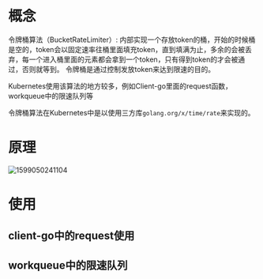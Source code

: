 # 概念

令牌桶算法（BucketRateLimiter）: 内部实现一个存放token的桶，开始的时候桶是空的，token会以固定速率往桶里面填充token，直到填满为止，多余的会被丢弃，每一个进入桶里面的元素都会拿到一个token，只有得到token的才会被通过，否则就等到。 令牌桶是通过控制发放token来达到限速的目的。

Kubernetes使用该算法的地方较多，例如Client-go里面的request函数，workqueue中的限速队列等

令牌桶算法在Kubernetes中是以使用三方库`golang.org/x/time/rate`来实现的。

# 原理

![1599050241104](C:\Users\EZLIUJA\AppData\Roaming\Typora\typora-user-images\1599050241104.png)

# 使用

## client-go中的request使用





## workqueue中的限速队列





